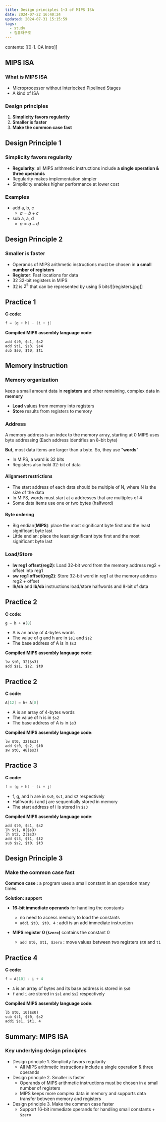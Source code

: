 ```yaml
---
title: Design principles 1~3 of MIPS ISA
date: 2024-07-22 16:40:24
updated: 2024-07-31 15:15:59
tags:
  - study
  - 컴퓨터구조
---
```

contents: [[0-1. CA Intro]]
## MIPS ISA
### What is MIPS ISA
- Microprocessor without Interlocked Pipelined Stages
- A kind of ISA

### Design principles
1. **Simplicity favors regularity**
2. **Smaller is faster**
3. **Make the common case fast**

## Design Principle 1
### Simplicity favors regularity
- **Regularity**: all MIPS arithmetic instructions include **a single operation & three operands** 
- Regularity makes implementation simpler 
- Simplicity enables higher performance at lower cost

### Examples
- add a, b, c
	- $a = b + c$
- sub a, a, d
	- $a = a - d$

## Design Principle 2
### Smaller is faster
- Operands of MIPS arithmetic instructions must be chosen in **a small number of registers**
- **Register**: Fast locations for data
- 32 32-bit registers in MIPS
- 32 is $2^5$ that can be represented by using 5 bits![[registers.jpg]]

## Practice 1
**C code:**
```c
f = (g + h) - (i + j)
```
**Compiled MIPS assembly language code:**
```
add $t0, $s1, $s2
add $t1, $s3, $s4
sub $s0, $t0, $t1
```

## Memory instruction
### Memory organization
keep a small amount data in **registers** and other remaining, complex data in **memory**
- **Load** values from memory into registers
- **Store** results from registers to memory
### Address
A memory address is an index to the memory array, starting at 0 
MIPS uses byte addressing (Each address identifies an 8-bit byte)

**But**, most data items are larger than a byte. So, they use "**words**" 
- In MIPS, a ward is 32 bits
- Registers also hold 32-bit of data
#### Alignment restrictions

- The start address of each data should be multiple of N, where N is the size of the data
- In MIPS, words must start at a addresses that are multiples of 4
- Some data items use one or two bytes (halfword)
#### Byte ordering
- Big endian(**MIPS**): place the most significant byte first and the least significant byte last
- Little endian: place the least significant byte first and the most significant byte last  
### Load/Store
- **lw reg1 offset(reg2)**: Load 32-bit word from the memory address reg2 + offset into reg1
- **sw reg1 offset(reg2)**: Store 32-bit word in reg1 at the memory address reg2 + offset
- **lh/sh** and **lb/sb** instructions load/store halfwords and 8-bit of data

## Practice 2
**C code:**
```c
g = h + A[8]
```
- A is an array of 4-bytes words
- The value of g and h are in `$s1` and `$s2`
- The base address of A is in `$s3`

**Compiled MIPS assembly language code:**
```
lw $t0, 32($s3)
add $s1, $s2, $t0
```

## Practice 2
**C code:**
```c
A[12] = h+ A[8]
```
- A is an array of 4-bytes words
- The value of h is in `$s2`
- The base address of A is in `$s3`

**Compiled MIPS assembly language code:**
```
lw $t0, 32($s3)
add $t0, $s2, $t0
sw $t0, 48($s3)
```

## Practice 3
**C code:**
```c
f = (g + h) - (i + j)
```
- f, g, and h are in `$s0`, `$s1`, and `$2` respectively
- Halfwords i and j are sequentially stored in memory
- The start address of i is stored in `$s3`

**Compiled MIPS assembly language code:**
```
add $t0, $s1, $s2
lh $t1, 0($s3)
lh $t2, 2($s3)
add $t3, $t1, $t2
sub $s2, $t0, $t3
```

## Design Principle 3
### Make the common case fast
**Common case :** a program uses a small constant in an operation many times 

**Solution: support** 
- **16-bit immediate operands** for handling the constants
	- no need to access memory to load the constants
	- `addi $t0, $t0, 4` : addi is an add immediate instruction

- **MIPS register 0 (`$zero`)** contains the constant 0
	- `add $t0, $t1, $zero` : move values between two registers `$t0` and `t1`

## Practice 4
**C code:**
```c
f = A[10] - i + 4
```
- `A` is an array of bytes and its base address is stored in `$s0`
- `f` and `i` are stored in `$s1` and `$s2` respectively

**Compiled MIPS assembly language code:**
```
lb $t0, 10($s0)
sub $t1, $t0, $s2
addi $s1, $t1, 4
```
  

## Summary: MIPS ISA

### Key underlying design principles

- Design principle 1. Simplicity favors regularity
	- All MIPS arithmetic instructions include a single operation & three operands
- Design principle 2. Smaller is faster
	- Operands of MIPS arithmetic instructions must be chosen in a small number of registers
	- MIPS keeps more complex data in memory and supports data transfer between memory and registers
- Design principle 3. Make the common case faster
	- Support 16-bit immediate operands for handling small constants + `$zero`
